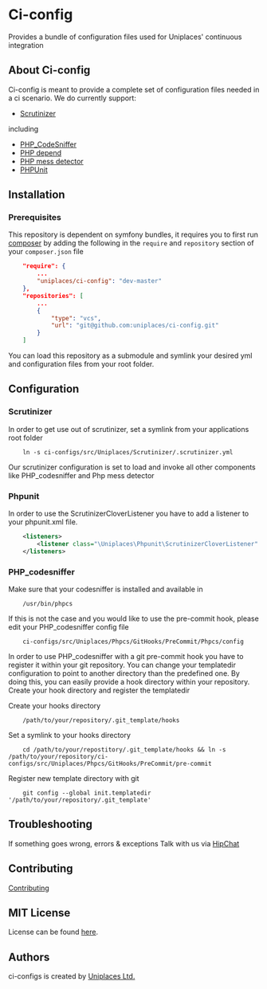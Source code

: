 Ci-config
=========

Provides a bundle of configuration files used for Uniplaces' continuous integration

About Ci-config
---------------

Ci-config is meant to provide a complete set of configuration files needed in a ci scenario. We do currently support:

* [Scrutinizer](https://scrutinizer-ci.com) 

including 

* [PHP_CodeSniffer](http://pear.php.net/package/PHP_CodeSniffer)
* [PHP depend](http://pdepend.org/)
* [PHP mess detector](http://phpmd.org/)
* [PHPUnit](https://phpunit.de)

Installation
------------------

### Prerequisites

This repository is dependent on symfony bundles, it requires you to first run [composer](http://getcomposer.org) by adding the following in the `require` and `repository` section of your `composer.json` file 

``` json
    "require": {
        ...
        "uniplaces/ci-config": "dev-master"
    },
    "repositories": [
        ...
        {
            "type": "vcs",
            "url": "git@github.com:uniplaces/ci-config.git"
        }
    ]
```

You can load this repository as a submodule and symlink your desired yml and configuration files from your root folder.


Configuration
-------------

### Scrutinizer

In order to get use out of scrutinizer, set a symlink from your applications root folder

```
    ln -s ci-configs/src/Uniplaces/Scrutinizer/.scrutinizer.yml
```

Our scrutinizer configuration is set to load and invoke all other components like PHP_codesniffer and Php mess detector

### Phpunit

In order to use the ScrutinizerCloverListener you have to add a listener to your phpunit.xml file. 

``` xml
    <listeners>
        <listener class="\Uniplaces\Phpunit\ScrutinizerCloverListener" file="ci-configs/src/Uniplaces/Phpunit/ScrutinizerCloverListener.php"/>
    </listeners>
```

### PHP_codesniffer

Make sure that your codesniffer is installed and available in 

```
    /usr/bin/phpcs
```

If this is not the case and you would like to use the pre-commit hook, please edit your PHP_codesniffer config file 

```
    ci-configs/src/Uniplaces/Phpcs/GitHooks/PreCommit/Phpcs/config
```

In order to use PHP_codesniffer with a git pre-commit hook you have to register it within your git repository. 
You can change your templatedir configuration to point to another directory than the predefined one. By doing this,
you can easily provide a hook directory within your repository. Create your hook directory and register the templatedir

Create your hooks directory

```
    /path/to/your/repository/.git_template/hooks
```

Set a symlink to your hooks directory

```
    cd /path/to/your/repostitory/.git_template/hooks && ln -s /path/to/your/repository/ci-configs/src/Uniplaces/Phpcs/GitHooks/PreCommit/pre-commit
```


Register new template directory with git

```
    git config --global init.templatedir '/path/to/your/repository/.git_template'
```


Troubleshooting
---------------

If something goes wrong, errors & exceptions Talk with us via [HipChat](https://www.hipchat.com/g5fiCwbCI)

Contributing
------------

[Contributing](CONTRIBUTING.md)

MIT License
-----------

License can be found [here](https://github.com/Uniplaces/ci-configs/blob/master/LICENSE).

Authors
-------

ci-configs is created by [Uniplaces Ltd.](https://www.uniplaces.com)
